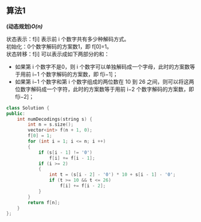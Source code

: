 ## 算法1

**(动态规划)*O(n)***

状态表示：f[i] 表示前 i 个数字共有多少种解码方式。<br>
初始化：0个数字解码的方案数1，即 f[0]=1。<br>
状态转移：f[i] 可以表示成如下两部分的和：

* 如果第 i 个数字不是0，则 i 个数字可以单独解码成一个字母，此时的方案数等于用前 i−1 个数字解码的方案数，即 f[i−1]；
* 如果第 i−1 个数字和第 i 个数字组成的两位数在 10 到 26 之间，则可以将这两位数字解码成一个字符，此时的方案数等于用前 i−2 个数字解码的方案数，即 f[i−2]；


```CPP
class Solution {
public:
    int numDecodings(string s) {
        int n = s.size();
        vector<int> f(n + 1, 0);
        f[0] = 1;
        for (int i = 1; i <= n; i ++)
        {
            if (s[i - 1] != '0')
                f[i] += f[i - 1];
            if (i >= 2)
            {
                int t = (s[i - 2] - '0') * 10 + s[i - 1] - '0';
                if (t >= 10 && t <= 26)
                    f[i] += f[i - 2];
            }
        }
        return f[n];
    }
};
```
